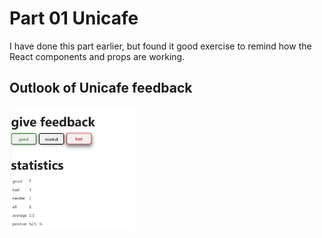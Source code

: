 # Part 01 Unicafe

I have done this part earlier, but found it good exercise to remind how the React components and props are working.

## Outlook of Unicafe feedback

<img src='../assets/unicafe_1.11.png' width="200" alt="screenshot of current stage of Unicafe project">
